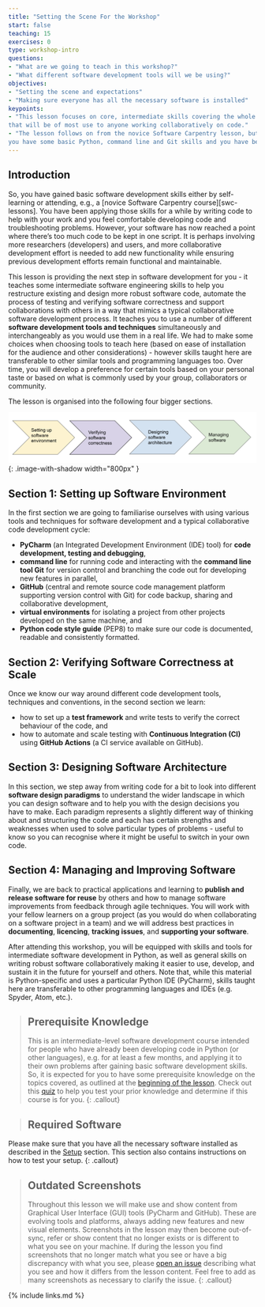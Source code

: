 ```yaml
---
title: "Setting the Scene For the Workshop"
start: false
teaching: 15
exercises: 0
type: workshop-intro
questions:
- "What are we going to teach in this workshop?"
- "What different software development tools will we be using?"
objectives:
- "Setting the scene and expectations"
- "Making sure everyone has all the necessary software is installed"
keypoints:
- "This lesson focuses on core, intermediate skills covering the whole software development life-cycle
that will be of most use to anyone working collaboratively on code."
- "The lesson follows on from the novice Software Carpentry lesson, but this is not a prerequisite for attending as long as
you have some basic Python, command line and Git skills and you have been using them to write code to help with your work."
---
```


## Introduction
So, you have gained basic software development skills either by self-learning or attending, e.g., a [novice Software
Carpentry course][swc-lessons]. You have been applying those skills for a while by writing code to help with your work
and you feel comfortable developing code and troubleshooting problems. However, your software
has now reached a point where there’s too much code to be kept in one script. It is perhaps involving more
researchers (developers) and users, and more collaborative development effort is needed to add new functionality
while ensuring previous development efforts remain functional and maintainable.

This lesson is providing the next step in software development for you - it teaches some intermediate software
engineering skills to help you restructure existing and design more robust software code,
automate the process of testing and verifying software correctness and support collaborations with others in a way that mimics a typical collaborative
software development process. It teaches you to use a number of different **software development tools and techniques**
simultaneously and interchangeably as you would use them in a real life. We had to make some choices when choosing
tools to teach here (based on ease of installation for the audience and other considerations) - however
skills taught here are transferable to other similar tools and programming languages too.
Over time, you will develop a preference for certain tools based on your personal taste or based on what is commonly used by your group, collaborators or community.

The lesson is organised into the following
four bigger sections.

![Course overview diagram](../fig/course-overview.png){: .image-with-shadow width="800px" }

## Section 1: Setting up Software Environment
In the first section we are going to familiarise ourselves with using various tools and techniques for
software development and a typical collaborative code development cycle:
- **PyCharm** (an Integrated Development Environment (IDE) tool) for **code development, testing and debugging**,
- **command line** for running code and interacting with the **command line tool Git** for version control and
branching the code out for developing new features in parallel,
- **GitHub** (central and remote source code management platform supporting version control with Git) for code backup, sharing and
collaborative development,
- **virtual environments** for isolating a project from other projects developed on the same machine, and
- **Python code style guide** (PEP8) to make sure our code is documented, readable and consistently formatted.

## Section 2:  Verifying Software Correctness at Scale
Once we know our way around different code development tools, techniques and conventions, in the second section we learn:
- how to set up a **test framework** and write tests to verify the correct behaviour of the code, and
- how to automate and scale testing with **Continuous Integration (CI)** using
**GitHub Actions** (a CI service available on GitHub).

## Section 3: Designing Software Architecture
In this section, we step away from writing code for a bit to look into different **software design paradigms**
to understand the wider landscape in which you can design software and to help you with the
design decisions you have to make. Each paradigm represents a slightly different way of thinking about and structuring
the code and each has certain strengths and weaknesses when used to solve particular types of problems -
useful to know so you can recognise where it might be useful to switch in your own code.

## Section 4: Managing and Improving Software 
Finally, we are back to practical applications and learning to **publish and release
software for reuse** by others and how to manage software improvements from feedback through 
agile techniques. You will work with your fellow learners on a group project (as you would do when
collaborating on a software project in a team) and we will address best practices in **documenting**, **licencing**, **tracking
issues**, and **supporting your software**.

After attending this workshop, you will be equipped with skills and tools for intermediate software development in Python,
as well as general skills on writing robust software collaboratively making it easier to use, develop,
and sustain it in the future for yourself and others. Note that, while this material is Python-specific
and uses a particular Python IDE (PyCharm), skills taught here are transferable to other
programming languages and IDEs (e.g. Spyder, Atom, etc.).

> ## Prerequisite Knowledge
> This is an intermediate-level software development course intended for people who have already been developing code in
> Python (or other languages), e.g. for at least a few months, and applying it to their own problems
> after gaining basic software development skills.
> So, it is expected for you to have some prerequisite knowledge on the topics covered, as outlined at the [beginning of the lesson](/index.html#prerequisites).
Check out this [quiz](../quiz/index.html) to help you test your prior knowledge and determine if this course is for you.
{: .callout}

> ## Required Software
Please make sure that you have all the necessary software installed as described in the [Setup](../setup.html) section.
This section also contains instructions on how to test your setup.
{: .callout}

> ## Outdated Screenshots
> Throughout this lesson we will make use and show content from Graphical User Interface (GUI) tools (PyCharm and GitHub).
> These are evolving tools and platforms, always adding new features and new visual elements.
> Screenshots in the lesson may then become out-of-sync, refer or show content that no longer exists or is different to
> what you see on your machine. If during the lesson you find screenshots that no longer match what you see or have
> a big discrepancy with what you see, please [open an issue](https://github.com/softwaresaved/python-intermediate-development/issues/new) describing what you see and how it differs from the lesson
> content. Feel free to add as many screenshots as necessary to clarify the issue.
{: .callout}

{% include links.md %}
